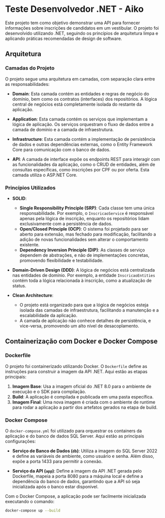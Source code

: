 # Teste Desenvolvedor .NET - Aiko

Este projeto tem como objetivo demonstrar uma API para fornecer informações sobre inscrições de candidatos em um vestibular. O projeto foi desenvolvido utilizando .NET, seguindo os princípios de arquitetura limpa e aplicando práticas recomendadas de design de software.

## Arquitetura

### Camadas do Projeto

O projeto segue uma arquitetura em camadas, com separação clara entre as responsabilidades:

- **Domain**: Esta camada contém as entidades e regras de negócio do domínio, bem como os contratos (interfaces) dos repositórios. A lógica central de negócios está completamente isolada do restante da aplicação.
  
- **Application**: Esta camada contém os serviços que implementam a lógica de aplicação. Os serviços orquestram o fluxo de dados entre a camada de domínio e a camada de infraestrutura.

- **Infrastructure**: Esta camada contém a implementação de persistência de dados e outras dependências externas, como o Entity Framework Core para comunicação com o banco de dados.

- **API**: A camada de interface expõe os endpoints REST para interagir com as funcionalidades da aplicação, como o CRUD de entidades, além de consultas específicas, como inscrições por CPF ou por oferta. Esta camada utiliza o ASP.NET Core.

### Princípios Utilizados

- **SOLID**: 
  - **Single Responsibility Principle (SRP)**: Cada classe tem uma única responsabilidade. Por exemplo, o `InscricaoService` é responsável apenas pela lógica de inscrição, enquanto os repositórios lidam exclusivamente com a persistência de dados.
  - **Open/Closed Principle (OCP)**: O sistema foi projetado para ser aberto para extensão, mas fechado para modificação, facilitando a adição de novas funcionalidades sem alterar o comportamento existente.
  - **Dependency Inversion Principle (DIP)**: As classes de serviço dependem de abstrações, e não de implementações concretas, promovendo flexibilidade e testabilidade.

- **Domain-Driven Design (DDD)**: A lógica de negócios está centralizada nas entidades de domínio. Por exemplo, a entidade `InscricaoEntities` contém toda a lógica relacionada à inscrição, como a atualização de status.

- **Clean Architecture**: 
  - O projeto está organizado para que a lógica de negócios esteja isolada das camadas de infraestrutura, facilitando a manutenção e a escalabilidade da aplicação.
  - A camada de aplicação não conhece detalhes de persistência, e vice-versa, promovendo um alto nível de desacoplamento.

## Containerização com Docker e Docker Compose

### Dockerfile

O projeto foi containerizado utilizando Docker. O `Dockerfile` define as instruções para construir a imagem da API .NET. Aqui estão as etapas principais:

1. **Imagem Base**: Usa a imagem oficial do .NET 8.0 para o ambiente de execução e o SDK para compilação.
2. **Build**: A aplicação é compilada e publicada em uma pasta específica.
3. **Imagem Final**: Uma nova imagem é criada com o ambiente de runtime para rodar a aplicação a partir dos artefatos gerados na etapa de build.

### Docker Compose

O `docker-compose.yml` foi utilizado para orquestrar os containers da aplicação e do banco de dados SQL Server. Aqui estão as principais configurações:

- **Serviço de Banco de Dados (`db`)**: Utiliza a imagem do SQL Server 2022 e define as variáveis de ambiente, como usuário e senha. Além disso, expõe a porta 1433 para permitir a conexão.
  
- **Serviço da API (`app`)**: Define a imagem da API .NET gerada pelo Dockerfile, mapeia a porta 8080 para a máquina local e define a dependência do banco de dados, garantindo que a API só seja inicializada após o banco estar disponível.

Com o Docker Compose, a aplicação pode ser facilmente inicializada executando o comando:

```bash
docker-compose up --build
